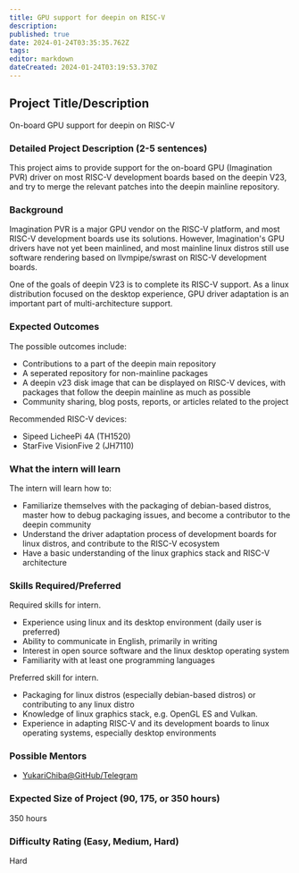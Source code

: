 ```yaml
---
title: GPU support for deepin on RISC-V
description: 
published: true
date: 2024-01-24T03:35:35.762Z
tags: 
editor: markdown
dateCreated: 2024-01-24T03:19:53.370Z
---
```


## Project Title/Description

On-board GPU support for deepin on RISC-V
  
### Detailed Project Description (2-5 sentences)

This project aims to provide support for the on-board GPU (Imagination PVR) driver on most RISC-V development boards based on the deepin V23, and try to merge the relevant patches into the deepin mainline repository.

### Background

Imagination PVR is a major GPU vendor on the RISC-V platform, and most RISC-V development boards use its solutions. However, Imagination's GPU drivers have not yet been mainlined, and most mainline linux distros still use software rendering based on llvmpipe/swrast on RISC-V development boards.

One of the goals of deepin V23 is to complete its RISC-V support. As a linux distribution focused on the desktop experience, GPU driver adaptation is an important part of multi-architecture support.

### Expected Outcomes

The possible outcomes include:
- Contributions to a part of the deepin main repository
- A seperated repository for non-mainline packages
- A deepin v23 disk image that can be displayed on RISC-V devices, with packages that follow the deepin mainline as much as possible
- Community sharing, blog posts, reports, or articles related to the project

Recommended RISC-V devices:
- Sipeed LicheePi 4A (TH1520)
- StarFive VisionFive 2 (JH7110)

### What the intern will learn

The intern will learn how to:
- Familiarize themselves with the packaging of debian-based distros, master how to debug packaging issues, and become a contributor to the deepin community
- Understand the driver adaptation process of development boards for linux distros, and contribute to the RISC-V ecosystem
- Have a basic understanding of the linux graphics stack and RISC-V architecture

### Skills Required/Preferred

Required skills for intern.

- Experience using linux and its desktop environment (daily user is preferred)
- Ability to communicate in English, primarily in writing
- Interest in open source software and the linux desktop operating system
- Familiarity with at least one programming languages

Preferred skill for intern.

- Packaging for linux distros (especially debian-based distros) or contributing to any linux distro
- Knowledge of linux graphics stack, e.g. OpenGL ES and Vulkan.
- Experience in adapting RISC-V and its development boards to linux operating systems, especially desktop environments

### Possible Mentors

- [YukariChiba@GitHub/Telegram](https://github.com/YukariChiba)

### Expected Size of Project (90, 175, or 350 hours)

350 hours

### Difficulty Rating (Easy, Medium, Hard)

Hard